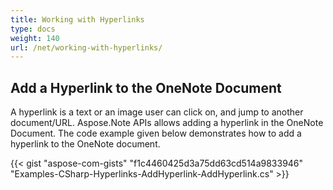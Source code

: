 ```yaml
---
title: Working with Hyperlinks
type: docs
weight: 140
url: /net/working-with-hyperlinks/
---
```


## **Add a Hyperlink to the OneNote Document**
A hyperlink is a text or an image user can click on, and jump to another document/URL. Aspose.Note APIs allows adding a hyperlink in the OneNote Document. The code example given below demonstrates how to add a hyperlink to the OneNote document.

{{< gist "aspose-com-gists" "f1c4460425d3a75dd63cd514a9833946" "Examples-CSharp-Hyperlinks-AddHyperlink-AddHyperlink.cs" >}}
